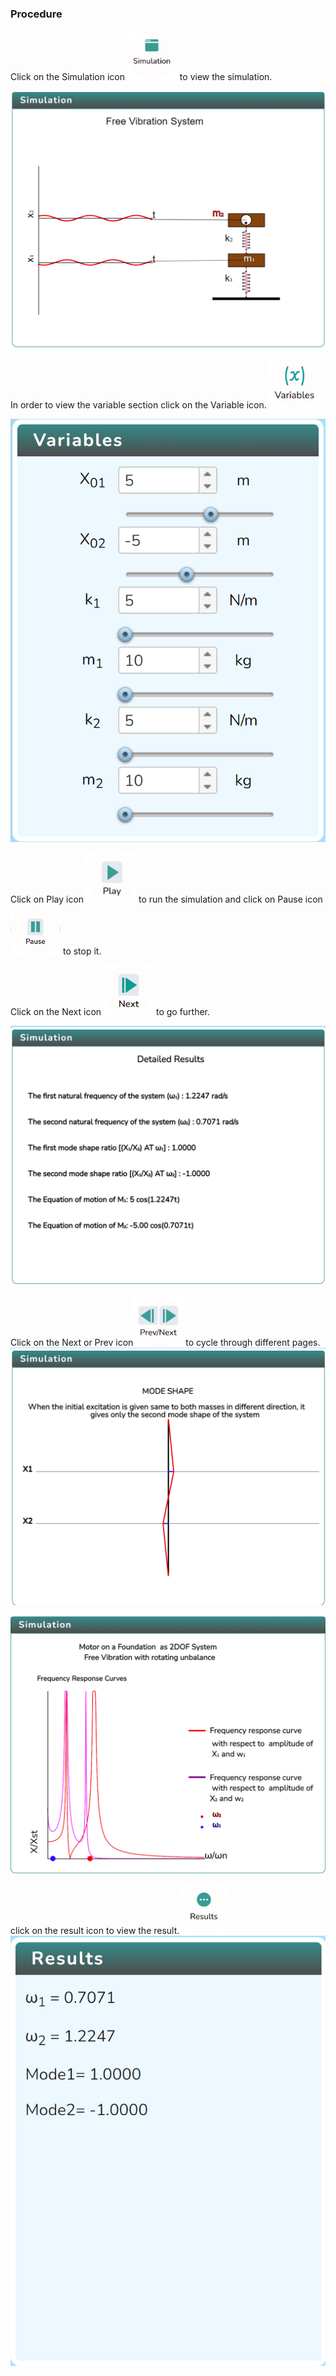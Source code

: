 ### Procedure

<div style="text-align:left">
  Click on the Simulation icon <img src="images/simulation.png" alt="Alt text" style="height:80px; width:80px;">  to view the simulation. 

   ![Alt text](images/Simscreen1.png)
   
   In order to view the variable section click on the Variable icon. <img src="images/var1.png" alt="Alt text" style="height:80px; width:80px;">

   ![Alt text](images/variable1.png)

   Click on Play icon <img src="images/play1.png" alt="Alt text" style="height:80px; width:80px;"> to run the simulation and click on Pause icon <img src="images/pause.png" alt="Alt text" style="height:80px; width:80px;"> to stop it.

   <!-- Click on the Next icon  <img src="images/next2.png" alt="Alt text" style="height:80px; width:80px;"> to go further.   -->
 Click on the Next icon  <img src="images/next2.png" alt="Alt text" style="height:80px; width:80px;"> to go further.  

   ![Alt text](images/screen0.png)
    

   Click on the Next or Prev icon<img src="images/prenex.png" alt="Alt text" style="height:80px; width:80px;"> to cycle through different pages. 
  ![Alt text](images/screen1.png)
  
 
  
   ![Alt text](images/screen2.png)
   
click on the result icon to view the result.<img src="images/result.png" alt="Alt text" style="height:80px; width:80px;"> 
![Alt text](images/result1.png)
</div>
